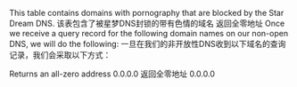 This table contains domains with pornography that are blocked by the Star Dream DNS.
该表包含了被星梦DNS封锁的带有色情的域名
返回全零地址
Once we receive a query record for the following domain names on our non-open DNS, we will do the following:
一旦在我们的非开放性DNS收到以下域名的查询记录，我们会采取以下方式：

Returns an all-zero address 0.0.0.0
返回全零地址 0.0.0.0
